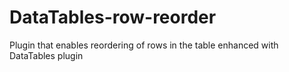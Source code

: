 # DataTables-row-reorder
Plugin that enables reordering of rows in the table enhanced with DataTables plugin
